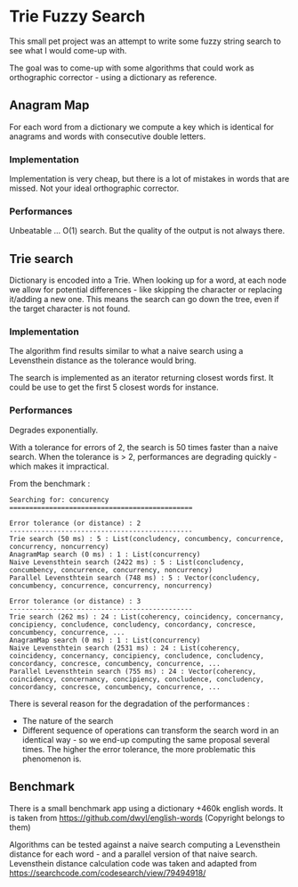 # Trie Fuzzy Search

This small pet project was an attempt to write some fuzzy string search to see what I would come-up with.

The goal was to come-up with some algorithms that could work as orthographic corrector - using a dictionary as reference.


## Anagram Map

For each word from a dictionary we compute a key which is identical for anagrams and words with consecutive double letters.

### Implementation
Implementation is very cheap, but there is a lot of mistakes in words that are missed. Not your ideal orthographic corrector.

### Performances
Unbeatable ... O(1) search. But the quality of the output is not always there.

## Trie search

Dictionary is encoded into a Trie. When looking up for a word, at each node we allow for potential differences - like skipping the character or replacing it/adding a new one.
This means the search can go down the tree, even if the target character is not found.

### Implementation
The algorithm find results similar to what a naive search using a Levensthein distance as the tolerance would bring.

The search is implemented as an iterator returning closest words first. It could be use to get the first 5 closest words for instance.
### Performances
Degrades exponentially. 

With a tolerance for errors of 2, the search is 50 times faster than a naive search.
When the tolerance is > 2, performances are degrading quickly - which makes it impractical.

From the benchmark :
```
Searching for: concurency
==============================================

Error tolerance (or distance) : 2
----------------------------------------------
Trie search (50 ms) : 5 : List(concludency, concumbency, concurrence, concurrency, noncurrency)
AnagramMap search (0 ms) : 1 : List(concurrency)
Naive Levensthtein search (2422 ms) : 5 : List(concludency, concumbency, concurrence, concurrency, noncurrency)
Parallel Levensthtein search (748 ms) : 5 : Vector(concludency, concumbency, concurrence, concurrency, noncurrency)

Error tolerance (or distance) : 3
----------------------------------------------
Trie search (262 ms) : 24 : List(coherency, coincidency, concernancy, concipiency, concludence, concludency, concordancy, concresce, concumbency, concurrence, ...
AnagramMap search (0 ms) : 1 : List(concurrency)
Naive Levensthtein search (2531 ms) : 24 : List(coherency, coincidency, concernancy, concipiency, concludence, concludency, concordancy, concresce, concumbency, concurrence, ...
Parallel Levensthtein search (755 ms) : 24 : Vector(coherency, coincidency, concernancy, concipiency, concludence, concludency, concordancy, concresce, concumbency, concurrence, ...
```

There is several reason for the degradation of the performances :
- The nature of the search
- Different sequence of operations can transform the search word in an identical way - so we end-up computing the same proposal several times. 
  The higher the error tolerance, the more problematic this phenomenon is.

## Benchmark
There is a small benchmark app using a dictionary +460k english words.
It is taken from https://github.com/dwyl/english-words (Copyright belongs to them)

Algorithms can be tested against a naive search computing a Levensthein distance for each word - and a parallel version of that naive search.
Levensthein distance calculation code was taken and adapted from https://searchcode.com/codesearch/view/79494918/
